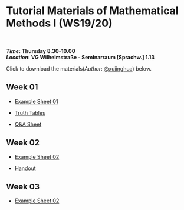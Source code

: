 # Tutorial Materials of Mathematical Methods I (WS19/20)

<br/>

**_Time_: Thursday 8.30-10.00<br/>**
**_Location_: VG Wilhelmstraße - Seminarraum [Sprachw.] 1.13<br/>**


Click to download the materials(_Author_: [@xujinghua](https://github.com/JINHXu)) below.


## Week 01 
* [Example Sheet 01](https://github.com/JINHXu/Methods1_tutorial19-20.github.io/raw/master/Examples%2001(mathmatical%20methods%201).pdf)

* [Truth Tables](https://github.com/JINHXu/Methods1_tutorialWS19-20.github.io/raw/master/truth%20tables.pdf)
* [Q&A Sheet](https://github.com/JINHXu/Methods1_tutorialWS19-20.github.io/raw/master/Q%26A(24.%20Oct).pdf)

## Week 02

* [Example Sheet 02](https://github.com/JINHXu/Methods1_tutorial19-20.github.io/raw/master/Ex02_logik.pdf) 

* [Handout](https://github.com/JINHXu/Methods1_tutorial19-20.github.io/raw/master/Week2_Hand%20out.pdf)

## Week 03

* [Example Sheet 02](https://github.com/JINHXu/Mathematical-Methods-I-WS1920-Tutorial.github.io/blob/master/Example%2003.pdf)
